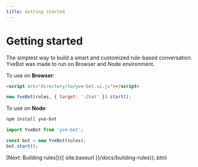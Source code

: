 ```yaml
---
title: Getting started
---
```


# Getting started

The simplest way to build a smart and customized rule-based conversation. YveBot was made to run on Browser and Node environment.

To use on **Browser**:

```html
<script src="directory/to/yve-bot.ui.js"></script>
```

```javascript
new YveBot(rules, { target: '.Chat' }).start();
```

To use on **Node**:

```bash
npm install yve-bot
```

```javascript
import YveBot from 'yve-bot';

const bot = new YveBot(rules);
bot.start();
```

[Next: Building rules]({{ site.baseurl }}/docs/building-rules){:.btn}
